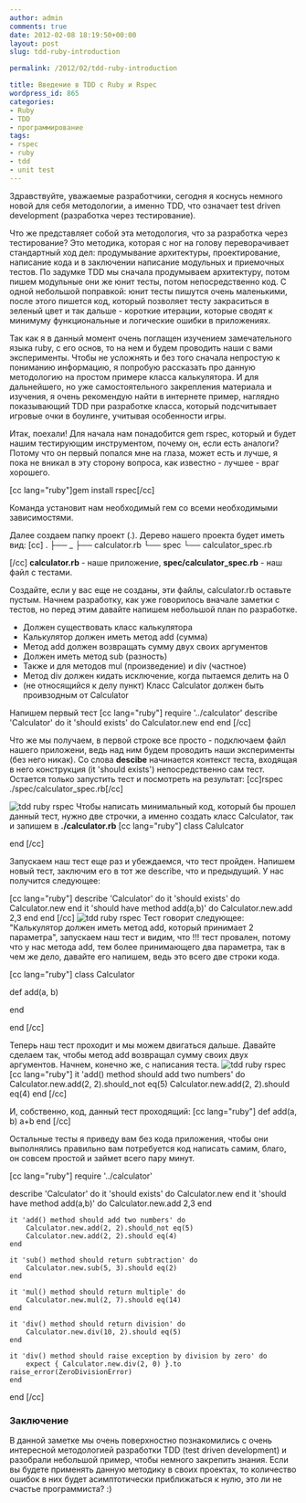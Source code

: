 ```yaml
---
author: admin
comments: true
date: 2012-02-08 18:19:50+00:00
layout: post
slug: tdd-ruby-introduction

permalink: /2012/02/tdd-ruby-introduction

title: Введение в TDD с Ruby и Rspec
wordpress_id: 865
categories:
- Ruby
- TDD
- программирование
tags:
- rspec
- ruby
- tdd
- unit test
---
```


Здравствуйте, уважаемые разработчики, сегодня я коснусь немного новой для себя методологии, а именно TDD, что означает test driven development (разработка через тестирование).
<!-- more -->
Что же представляет собой эта методология, что за разработка через тестирование? Это методика, которая с ног на голову переворачивает стандартный ход дел: продумывание архитектуры, проектирование, написание кода и в заключении написание модульных и приемочных тестов. По задумке TDD мы сначала продумываем архитектуру, потом пишем модульные они же юнит тесты, потом непосредственно код. С одной небольшой поправкой: юнит тесты пишутся очень маленькими, после этого пишется код, который позволяет тесту закраситься в зеленый цвет и так дальше - короткие итерации, которые сводят к минимуму функциональные и логические ошибки в приложениях.

Так как я в данный момент очень поглащен изучением замечательного языка ruby, с его основ, то на нем и будем проводить наши с вами эксперименты. Чтобы не усложнять и без того сначала непростую к пониманию информацию, я попробую рассказать про данную методологию на простом примере класса калькулятора. И для дальнейшего, но уже самостоятельного закрепления материала и изучения, я очень рекомендую найти в интернете пример, наглядно показывающий TDD при разработке класса, который подсчитывает игровые очки в боулинге, учитывая особенности игры.

Итак, поехали! Для начала нам понадобится gem rspec, который и будет нашим тестирующим инструментом, почему он, если есть аналоги? Потому что он первый попался мне на глаза, может есть и лучше, я пока не вникал в эту сторону вопроса, как известно - лучшее - враг хорошего.

[cc lang="ruby"]gem install rspec[/cc]

Команда установит нам необходимый гем со всеми необходимыми зависимостями.

Далее создаем папку проект (.). Дерево нашего проекта будет иметь вид:
[cc]
.
├── _
├── calculator.rb
└── spec
    └── calculator_spec.rb

[/cc]
**calculator.rb** - наше приложение, **spec/calculator_spec.rb** - наш файл с тестами.

Создайте, если у вас еще не созданы, эти файлы, calculator.rb оставьте пустым. Начнем разработку, как уже говорилось вначале заметки с тестов, но перед этим давайте напишем небольшой план по разработке.

* Должен существовать класс калькулятора
* Калькулятор должен иметь метод add (сумма)
* Метод add должен возвращать сумму двух своих аргументов
* Должен иметь метод sub (разность)
* Также и для методов mul (произведение) и div (частное)
* Метод div должен кидать исключение, когда пытаемся делить на 0
* (не относящийся к делу пункт) Класс Calculator должен быть проивзодным от Calculator


Напишем первый тест
[cc lang="ruby"]
require '../calculator'
describe 'Calculator' do
	it 'should exists' do
		Calculator.new
	end
end
[/cc]

Что же мы получаем, в первой строке все просто - подключаем файл нашего приложени, ведь над ним будем проводить наши эксперименты (без него никак). Со слова **descibe** начинается контекст теста, входящая в него конструкция (it 'should exists') непосредственно сам тест. Остается только запустить тест и посмотреть на результат:
[cc]rspec ./spec/calculator_spec.rb[/cc]

![tdd ruby rspec](http://vredniy.ru/wp-content/uploads/2012/02/tdd-calculator1.jpeg)
Чтобы написать минимальный код, который бы прошел данный тест, нужно две строчки, а именно создать класс Calculator, так и запишем в **./calculator.rb**
[cc lang="ruby"]
class Calulcator

end
[/cc]

Запускаем наш тест еще раз и убеждаемся, что тест пройден. Напишем новый тест, заключим его в тот же describe, что и предыдущий. У нас получится следующее:

[cc lang="ruby"]
describe 'Calculator' do
	it 'should exists' do
		Calculator.new
	end
	it 'should have method add(a,b)' do
		Calculator.new.add 2,3
	end
end
[/cc]
![tdd ruby rspec](http://vredniy.ru/wp-content/uploads/2012/02/tdd-calculator2.jpeg)
Тест говорит следующее: "Калькулятор должен иметь метод add, который принимает 2 параметра", запускаем наш тест и видим, что !!! тест провален, потому что у нас метода add, тем более принимающего два параметра, так в чем же дело, давайте его напишем, ведь это всего две строки кода.

[cc lang="ruby"]
class Calculator

def add(a, b)

end

end
[/cc]

Теперь наш тест проходит и мы можем двигаться дальше. Давайте сделаем так, чтобы метод add возвращал сумму своих двух аргументов. Начнем, конечно же, с написания теста.
![tdd ruby rspec](http://vredniy.ru/wp-content/uploads/2012/02/tdd-calculator3.jpeg)
[cc lang="ruby"]
	it 'add() method should add two numbers' do
		Calculator.new.add(2, 2).should_not eq(5)
		Calculator.new.add(2, 2).should eq(4)
	end
[/cc]

И, собственно, код, данный тест проходящий:
[cc lang="ruby"]
def add(a, b)
	a+b
end
[/cc]

Остальные тесты я приведу вам без кода приложения, чтобы они выполнялись правильно вам потребуется код написать самим, благо, он совсем простой и займет всего пару минут.

[cc lang="ruby"]
require '../calculator'

describe 'Calculator' do
	it 'should exists' do
		Calculator.new
	end
	it 'should have method add(a,b)' do
		Calculator.new.add 2,3
	end

	it 'add() method should add two numbers' do
		Calculator.new.add(2, 2).should_not eq(5)
		Calculator.new.add(2, 2).should eq(4)
	end

	it 'sub() method should return subtraction' do
		Calculator.new.sub(5, 3).should eq(2)
	end

	it 'mul() method should return multiple' do
		Calculator.new.mul(2, 7).should eq(14)
	end

	it 'div() method should return division' do
		Calculator.new.div(10, 2).should eq(5)
	end

	it 'div() method should raise exception by division by zero' do
		expect { Calculator.new.div(2, 0) }.to raise_error(ZeroDivisionError)
	end
end
[/cc]


### Заключение


В данной заметке мы очень поверхностно познакомились с очень интересной методологией разработки TDD (test driven development) и разобрали небольшой пример, чтобы немного закрепить знания. Если вы будете применять данную методику в своих проектах, то количество ошибок в них будет асимптотически приближаться к нулю, это ли не счастье программиста? :)
